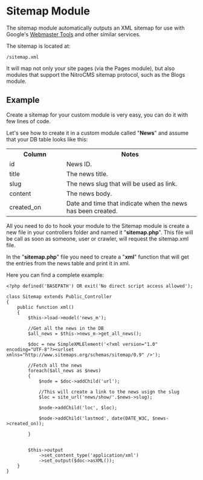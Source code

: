 # Sitemap Module

The sitemap module automatically outputs an XML sitemap for use with Google's [Webmaster Tools](http://www.google.com/webmasters/tools/) and other similar services. 

The sitemap is located at:

	/sitemap.xml

It will map not only your site pages (via the Pages module), but also modules that support the NitroCMS sitemap protocol, such as the Blogs module.

## Example

Create a sitemap for your custom module is very easy, you can do it with few lines of code. 

Let's see how to create it in a custom module called "**News**" and assume that your DB table looks like this:

<table>
	<tr>
		<th width="30%">Column</th>
		<th>Notes</th>
	</tr>
	<tr>
		<td>id</td>
		<td>News ID.</td>
	</tr>
	<tr>
		<td>title</td>
		<td>The news title.</td>
	</tr>
	<tr>
		<td>slug</td>
		<td>The news slug that will be used as link.</td>
	</tr>
	<tr>
		<td>content</td>
		<td>The news body.</td>
	</tr>
	<tr>
		<td>created_on</td>
		<td>Date and time that indicate when the news has been created.</td>
	</tr>
</table>

All you need to do to hook your module to the Sitemap module is create a new file in your controllers folder and named it "**sitemap.php**". This file will be call as soon as someone, user or crawler, will request the sitemap.xml file.

In the "**sitemap.php**" file you need to create a "**xml**" function that will get the entries from the news table and print it in xml.

Here you can find a complete example:

	<?php defined('BASEPATH') OR exit('No direct script access allowed');
	
	class Sitemap extends Public_Controller
	{
		public function xml()
		{
			$this->load->model('news_m');
			
			//Get all the news in the DB
			$all_news = $this->news_m->get_all_news();
			
			$doc = new SimpleXMLElement('<?xml version="1.0" encoding="UTF-8"?><urlset xmlns="http://www.sitemaps.org/schemas/sitemap/0.9" />');
			
			//Fetch all the news
			foreach($all_news as $news)
			{
				$node = $doc->addChild('url');
				
				//This will create a link to the news usign the slug
				$loc = site_url('news/show/'.$news->slug);
	
				$node->addChild('loc', $loc);
	
				$node->addChild('lastmod', date(DATE_W3C, $news->created_on));
				
			}
			
			
			$this->output
				->set_content_type('application/xml')
				->set_output($doc->asXML());
		}
	}